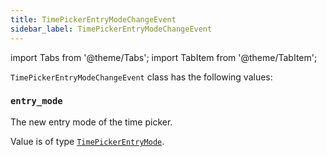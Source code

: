 ```yaml
---
title: TimePickerEntryModeChangeEvent
sidebar_label: TimePickerEntryModeChangeEvent
---
```


import Tabs from '@theme/Tabs';
import TabItem from '@theme/TabItem';

`TimePickerEntryModeChangeEvent` class has the following values:

### `entry_mode`

The new entry mode of the time picker.

Value is of type [`TimePickerEntryMode`](/docs/reference/types/timepickerentrymode).
